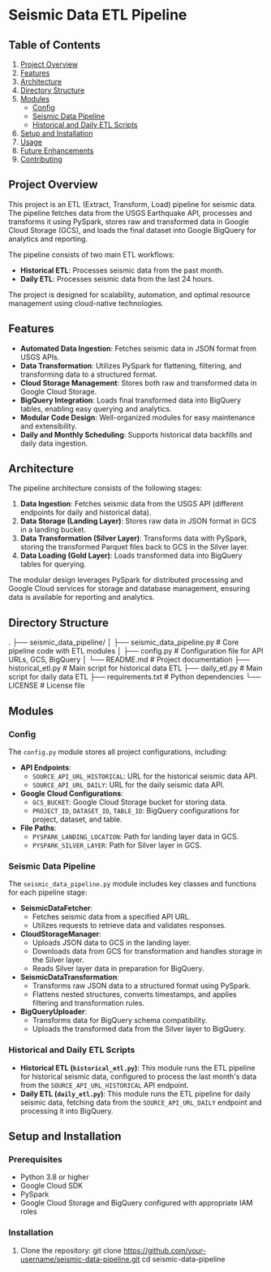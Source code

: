 # Seismic Data ETL Pipeline

## Table of Contents
1. [Project Overview](#project-overview)
2. [Features](#features)
3. [Architecture](#architecture)
4. [Directory Structure](#directory-structure)
5. [Modules](#modules)
   - [Config](#config)
   - [Seismic Data Pipeline](#seismic-data-pipeline)
   - [Historical and Daily ETL Scripts](#historical-and-daily-etl-scripts)
6. [Setup and Installation](#setup-and-installation)
7. [Usage](#usage)
8. [Future Enhancements](#future-enhancements)
9. [Contributing](#contributing)

## Project Overview

This project is an ETL (Extract, Transform, Load) pipeline for seismic data. The pipeline fetches data from the USGS Earthquake API, processes and transforms it using PySpark, stores raw and transformed data in Google Cloud Storage (GCS), and loads the final dataset into Google BigQuery for analytics and reporting.

The pipeline consists of two main ETL workflows:
- **Historical ETL**: Processes seismic data from the past month.
- **Daily ETL**: Processes seismic data from the last 24 hours.

The project is designed for scalability, automation, and optimal resource management using cloud-native technologies.

## Features

- **Automated Data Ingestion**: Fetches seismic data in JSON format from USGS APIs.
- **Data Transformation**: Utilizes PySpark for flattening, filtering, and transforming data to a structured format.
- **Cloud Storage Management**: Stores both raw and transformed data in Google Cloud Storage.
- **BigQuery Integration**: Loads final transformed data into BigQuery tables, enabling easy querying and analytics.
- **Modular Code Design**: Well-organized modules for easy maintenance and extensibility.
- **Daily and Monthly Scheduling**: Supports historical data backfills and daily data ingestion.

## Architecture

The pipeline architecture consists of the following stages:
1. **Data Ingestion**: Fetches seismic data from the USGS API (different endpoints for daily and historical data).
2. **Data Storage (Landing Layer)**: Stores raw data in JSON format in GCS in a landing bucket.
3. **Data Transformation (Silver Layer)**: Transforms data with PySpark, storing the transformed Parquet files back to GCS in the Silver layer.
4. **Data Loading (Gold Layer)**: Loads transformed data into BigQuery tables for querying.

The modular design leverages PySpark for distributed processing and Google Cloud services for storage and database management, ensuring data is available for reporting and analytics.

## Directory Structure

. ├── seismic_data_pipeline/ │ ├── seismic_data_pipeline.py # Core pipeline code with ETL modules │ ├── config.py # Configuration file for API URLs, GCS, BigQuery │ └── README.md # Project documentation ├── historical_etl.py # Main script for historical data ETL ├── daily_etl.py # Main script for daily data ETL ├── requirements.txt # Python dependencies └── LICENSE # License file


## Modules

### Config
The `config.py` module stores all project configurations, including:
- **API Endpoints**:
  - `SOURCE_API_URL_HISTORICAL`: URL for the historical seismic data API.
  - `SOURCE_API_URL_DAILY`: URL for the daily seismic data API.
- **Google Cloud Configurations**:
  - `GCS_BUCKET`: Google Cloud Storage bucket for storing data.
  - `PROJECT_ID`, `DATASET_ID`, `TABLE_ID`: BigQuery configurations for project, dataset, and table.
- **File Paths**:
  - `PYSPARK_LANDING_LOCATION`: Path for landing layer data in GCS.
  - `PYSPARK_SILVER_LAYER`: Path for Silver layer in GCS.

### Seismic Data Pipeline
The `seismic_data_pipeline.py` module includes key classes and functions for each pipeline stage:
- **SeismicDataFetcher**:
  - Fetches seismic data from a specified API URL.
  - Utilizes requests to retrieve data and validates responses.
- **CloudStorageManager**:
  - Uploads JSON data to GCS in the landing layer.
  - Downloads data from GCS for transformation and handles storage in the Silver layer.
  - Reads Silver layer data in preparation for BigQuery.
- **SeismicDataTransformation**:
  - Transforms raw JSON data to a structured format using PySpark.
  - Flattens nested structures, converts timestamps, and applies filtering and transformation rules.
- **BigQueryUploader**:
  - Transforms data for BigQuery schema compatibility.
  - Uploads the transformed data from the Silver layer to BigQuery.

### Historical and Daily ETL Scripts
- **Historical ETL (`historical_etl.py`)**: This module runs the ETL pipeline for historical seismic data, configured to process the last month's data from the `SOURCE_API_URL_HISTORICAL` API endpoint.
- **Daily ETL (`daily_etl.py`)**: This module runs the ETL pipeline for daily seismic data, fetching data from the `SOURCE_API_URL_DAILY` endpoint and processing it into BigQuery.

## Setup and Installation

### Prerequisites
- Python 3.8 or higher
- Google Cloud SDK
- PySpark
- Google Cloud Storage and BigQuery configured with appropriate IAM roles

### Installation
1. Clone the repository:
   git clone https://github.com/your-username/seismic-data-pipeline.git
   cd seismic-data-pipeline
